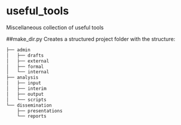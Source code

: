 # useful_tools
Miscellaneous collection of useful tools

##make_dir.py
Creates a structured project folder with the structure:
```bash
├── admin
│   ├── drafts
│   ├── external
│   ├── formal
│   └── internal
├── analysis
│   ├── input
│   ├── interim
│   ├── output
│   └── scripts
└── dissemination
    ├── presentations
    └── reports
```
